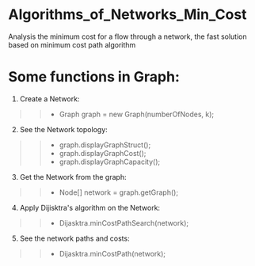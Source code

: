 # Algorithms_of_Networks_Min_Cost
Analysis the minimum cost for a flow through a network, the fast solution based on minimum cost path algorithm


# Some functions in Graph:

1. Create a Network:
>> * Graph graph = new Graph(numberOfNodes, k);
2. See the Network topology:
>> * graph.displayGraphStruct();
>> * graph.displayGraphCost();
>> * graph.displayGraphCapacity();
3. Get the Network from the graph:
>> * Node[] network = graph.getGraph();
4. Apply Dijisktra's algorithm on the Network:
>> * Dijasktra.minCostPathSearch(network);
5. See the network paths and costs:
>> * Dijasktra.minCostPath(network);
